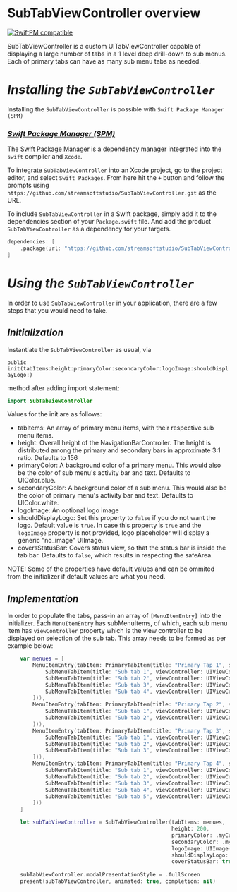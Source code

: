 # SubTabViewController overview

[![SwiftPM compatible](https://img.shields.io/badge/SwiftPM-compatible-4BC51D.svg?style=flat)](https://swift.org/package-manager/)

SubTabViewController is a custom UITabViewController capable of displaying a large number of tabs in a 1 level deep drill-down to sub menus. Each of primary tabs can have as many sub menu tabs as needed.

# _Installing the `SubTabViewController`_
Installing the `SubTabViewController` is possible with `Swift Package Manager (SPM)`
### <u>_Swift Package Manager (SPM)_</u>
The [Swift Package Manager](https://swift.org/package-manager/) is a dependency manager integrated into the `swift` compiler and `Xcode`.

To integrate `SubTabViewController` into an Xcode project, go to the project editor, and select `Swift Packages`. From here hit the `+` button and follow the prompts using  `https://github.com/streamsoftstudio/SubTabViewController.git` as the URL.

To include `SubTabViewController` in a Swift package, simply add it to the dependencies section of your `Package.swift` file. And add the product `SubTabViewController` as a dependency for your targets.

```Swift
dependencies: [
	.package(url: "https://github.com/streamsoftstudio/SubTabViewController.git", .upToNextMinor(from: "1.0.3"))
]
```
# _Using the `SubTabViewController`_
In order to use `SubTabViewController` in your application, there are a few steps that you would need to take.

## **_Initialization_**
Instantiate the `SubTabViewController` as usual, via 

`public init(tabItems:height:primaryColor:secondaryColor:logoImage:shouldDisplayLogo:)`

method after adding import statement:
```Swift
import SubTabViewController
```

Values for the init are as follows:
- tabItems: An array of primary menu items, with their respective sub menu items.
- height: Overall height of the NavigationBarController. The height is distributed among the primary and secondary bars in approximate 3:1 ratio. Defaults to 156
- primaryColor: A background color of a primary menu. This would also be the color of sub menu's activity bar and text. Defaults to UIColor.blue.
- secondaryColor: A background color of a sub menu. This would also be the color of primary menu's activity bar and text. Defaults to UIColor.white.
- logoImage: An optional logo image
- shouldDisplayLogo: Set this property to `false` if you do not want the logo. Default value is `true`. In case this property is `true` and the `logoImage` property is not provided, logo placeholder will display a generic "no_image" UIImage.
- coversStatusBar: Covers status view, so that the status bar is inside the tab bar. Defaults to `false`, which results in respecting the safeArea.

NOTE: Some of the properties have default values and can be ommited from the initializer if default values are what you need.

## **_Implementation_**
In order to populate the tabs, pass-in an array of `[MenuItemEntry]` into the initializer.
Each `MenuItemEntry` has subMenuItems, of which, each sub menu item has `viewController` property which is the view controller to be displayed on selection of the sub tab.
This array needs to be formed as per example below:

```Swift
	var menues = [
		MenuItemEntry(tabItem: PrimaryTabItem(title: "Primary Tap 1", subMenuItems: [
			SubMenuTabItem(title: "Sub tab 1", viewController: UIViewController()),
			SubMenuTabItem(title: "Sub tab 2", viewController: UIViewController()),
			SubMenuTabItem(title: "Sub tab 3", viewController: UIViewController()),
			SubMenuTabItem(title: "Sub tab 4", viewController: UIViewController())
		])),
		MenuItemEntry(tabItem: PrimaryTabItem(title: "Primary Tap 2", subMenuItems: [
			SubMenuTabItem(title: "Sub tab 1", viewController: UIViewController()),
			SubMenuTabItem(title: "Sub tab 2", viewController: UIViewController()))
		])),
		MenuItemEntry(tabItem: PrimaryTabItem(title: "Primary Tap 3", subMenuItems: [
			SubMenuTabItem(title: "Sub tab 1", viewController: UIViewController()),
			SubMenuTabItem(title: "Sub tab 2", viewController: UIViewController()),
			SubMenuTabItem(title: "Sub tab 3", viewController: UIViewController()))
		])),
		MenuItemEntry(tabItem: PrimaryTabItem(title: "Primary Tap 4", subMenuItems: [
			SubMenuTabItem(title: "Sub tab 1", viewController: UIViewController()),
			SubMenuTabItem(title: "Sub tab 2", viewController: UIViewController()),
			SubMenuTabItem(title: "Sub tab 3", viewController: UIViewController()),
			SubMenuTabItem(title: "Sub tab 4", viewController: UIViewController()),
			SubMenuTabItem(title: "Sub tab 5", viewController: UIViewController())
		]))
	]
```

```Swift
	let subTabViewController = SubTabViewController(tabItems: menues,
													height: 200,
													primaryColor: .myCustomPrimaryColor,
													secondaryColor: .myCustomSecondaryColor,
													logoImage: UIImage(named: "myLogoImage"),
													shouldDisplayLogo: true,
													coverStatusBar: true)
	
	subTabViewController.modalPresentationStyle = .fullScreen
	present(subTabViewController, animated: true, completion: nil)
```
